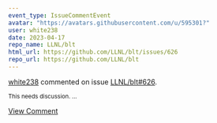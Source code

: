 ```yaml
---
event_type: IssueCommentEvent
avatar: "https://avatars.githubusercontent.com/u/595301?"
user: white238
date: 2023-04-17
repo_name: LLNL/blt
html_url: https://github.com/LLNL/blt/issues/626
repo_url: https://github.com/LLNL/blt
---
```


<a href='https://github.com/white238' target='_blank'>white238</a> commented on issue <a href='https://github.com/LLNL/blt/issues/626' target='_blank'>LLNL/blt#626</a>.

<small>This needs discussion....</small>

<a href='https://github.com/LLNL/blt/issues/626' target='_blank'>View Comment</a>